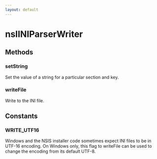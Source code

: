```yaml
---
layout: default
---
```


# nsIINIParserWriter #

## Methods ##

### setString ###
  
Set the value of a string for a particular section and key.  
  

### writeFile ###
  
Write to the INI file.  
  

## Constants ##

### WRITE_UTF16 ###
  
Windows and the NSIS installer code sometimes expect INI files to be in  
UTF-16 encoding. On Windows only, this flag to writeFile can be used to  
change the encoding from its default UTF-8.  
  
